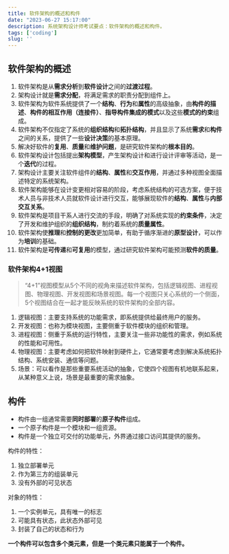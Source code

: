 ```yaml
---
title: 软件架构的概述和构件
date: "2023-06-27 15:17:00"
description: 系统架构设计师考试要点：软件架构的概述和构件。
tags: ['coding']
slug: ''
---
```


## 软件架构的概述

1. 软件架构是从**需求分析**到**软件设计**之间的**过渡过程**。
2. 架构设计就是**需求分配**，将满足需求的职责分配到组件上。
3. 软件架构为软件系统提供了一个**结构**、**行为**和**属性**的高级抽象，由**构件的描述**、**构件的相互作用（连接件）**、**指导构件集成的模式**以及这些**模式的约束**组成。
4. 软件架构不仅指定了系统的**组织结构**和**拓扑结构**，并且显示了系统**需求**和**构件**之间的关系，提供了一些**设计决策**的基本原理。
5. 解决好软件的**复用**、**质量**和**维护问题**，是研究软件架构的**根本目的**。
6. 软件架构设计包括提出**架构模型**，产生架构设计和进行设计评审等活动，是一个**迭代**的过程。
7. 架构设计主要关注软件组件的**结构**、**属性**和**交互作用**，并通过多种视图全面描述特定的系统架构。
8. 软件架构能够在设计变更相对容易的阶段，考虑系统结构的可选方案，便于技术人员与非技术人员就软件设计进行交互，能够展现软件的**结构**、**属性**与**内部交互关系**。
9. 软件架构是项目干系人进行交流的手段，明确了对系统实现的**约束条件**，决定了开发和维护组织的**组织结构**，制约着系统的**质量属性**。
10. 软件架构使**推理**和**控制的更改**更加简单，有助于循序渐进的**原型设计**，可以作为**培训**的基础。
11. 软件架构是**可传递**和**可复用**的模型，通过研究软件架构可能预测**软件的质量**。

### 软件架构4+1视图

> “4+1”视图模型从5个不同的视角来描述软件架构，包括逻辑视图、进程视图、物理视图、开发视图和场景视图。每一个视图只关心系统的一个侧面，5个视图结合在一起才能反映系统的软件架构的全部内容。

1.  逻辑视图：主要支持系统的功能需求，即系统提供给最终用户的服务。
2.  开发视图：也称为模块视图，主要侧重于软件模块的组织和管理。
3.  进程视图：侧重于系统的运行特性，主要关注一些非功能性的需求，例如系统的性能和可用性。
4.  物理视图：主要考虑如何把软件映射到硬件上，它通常要考虑到解决系统拓扑结构、系统安装、通信等问题。
5.  场景：可以看作是那些重要系统活动的抽象，它使四个视图有机地联系起来，从某种意义上说，场景是最重要的需求抽象。

## 构件

- 构件由一组通常需要**同时部署**的**原子构件**组成。
- 一个原子构件是一个模块和一组资源。
- 构件是一个独立可交付的功能单元，外界通过接口访问其提供的服务。

构件的特性：
1. 独立部署单元
2. 作为第三方的组装单元
3. 没有外部的可见状态

对象的特性：
1. 一个实例单元，具有唯一的标志
2. 可能具有状态，此状态外部可见
3. 封装了自己的状态和行为

**一个构件可以包含多个类元素，但是一个类元素只能属于一个构件。**
